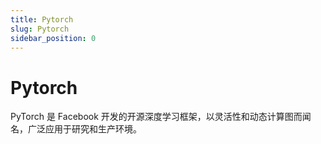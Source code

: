 ```yaml
---
title: Pytorch
slug: Pytorch
sidebar_position: 0
---
```



# Pytorch

PyTorch 是 Facebook 开发的开源深度学习框架，以灵活性和动态计算图而闻名，广泛应用于研究和生产环境。

